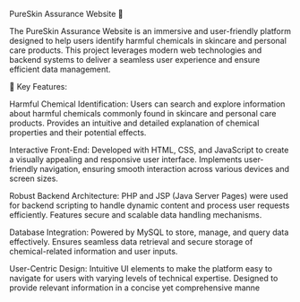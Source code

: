 PureSkin Assurance Website 🌿

The PureSkin Assurance Website is an immersive and user-friendly platform designed to help users identify harmful chemicals in skincare and personal care products. 
This project leverages modern web technologies and backend systems to deliver a seamless user experience and ensure efficient data management.

🔑 Key Features:

Harmful Chemical Identification:
Users can search and explore information about harmful chemicals commonly found in skincare and personal care products.
Provides an intuitive and detailed explanation of chemical properties and their potential effects.


Interactive Front-End:
Developed with HTML, CSS, and JavaScript to create a visually appealing and responsive user interface.
Implements user-friendly navigation, ensuring smooth interaction across various devices and screen sizes.


Robust Backend Architecture:
PHP and JSP (Java Server Pages) were used for backend scripting to handle dynamic content and process user requests efficiently.
Features secure and scalable data handling mechanisms.


Database Integration:
Powered by MySQL to store, manage, and query data effectively.
Ensures seamless data retrieval and secure storage of chemical-related information and user inputs.


User-Centric Design:
Intuitive UI elements to make the platform easy to navigate for users with varying levels of technical expertise.
Designed to provide relevant information in a concise yet comprehensive manne

